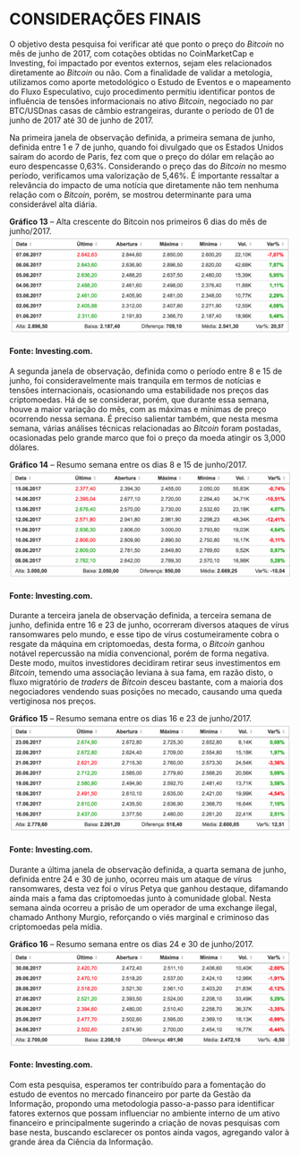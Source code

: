 # <a name="introducao">CONSIDERAÇÕES FINAIS</a>

O objetivo desta pesquisa foi verificar até que ponto o preço do _Bitcoin_ no mês de junho de 2017, com cotações obtidas no CoinMarketCap e Investing, foi impactado por eventos externos, sejam eles relacionados diretamente ao _Bitcoin_ ou não. Com a finalidade de validar a metologia, utilizamos como aporte metodológico o Estudo de Eventos e o mapeamento do Fluxo Especulativo, cujo procedimento permitiu identificar pontos de influência de tensões informacionais no ativo _Bitcoin_, negociado no par BTC/USDnas casas de câmbio estrangeiras, durante o período de 01 de junho de 2017 até 30 de junho de 2017.

Na primeira janela de observação definida, a primeira semana de junho, definida entre 1 e 7 de junho, quando foi divulgado que os Estados Unidos saíram do acordo de Paris, fez com que o preço do dólar em relação ao euro despencasse 0,63%. Considerando o preço das do _Bitcoin_ no mesmo período, verificamos uma valorização de 5,46%. É importante ressaltar a relevância do impacto de uma notícia que diretamente não tem nenhuma relação com o _Bitcoin_, porém, se mostrou determinante para uma considerável alta diária.

**Gráfico 13** – Alta crescente do Bitcoin nos primeiros 6 dias do mês de junho/2017.
![Gráfico 13](../files/images/grafico5.png)
#### Fonte: Investing.com.

A segunda janela de observação, definida como o período entre 8 e 15 de junho, foi consideravelmente mais tranquila em termos de notícias e tensões internacionais, ocasionando uma estabilidade nos preços das criptomoedas. Há de se considerar, porém, que durante essa semana, houve a maior variação do mês, com as máximas e mínimas de preço ocorrendo nessa semana. É preciso salientar também, que nesta mesma semana, várias análises técnicas relacionadas ao _Bitcoin_ foram postadas, ocasionadas pelo grande marco que foi o preço da moeda atingir os 3,000 dólares.

**Gráfico 14** – Resumo semana entre os dias 8 e 15 de junho/2017.
![Gráfico 14](../files/images/grafico8.png)
#### Fonte: Investing.com.

Durante a terceira janela de observação definida, a terceira semana de junho, definida entre 16 e 23 de junho, ocorreram diversos ataques de vírus ransomwares pelo mundo, e esse tipo de vírus costumeiramente cobra o resgate da máquina em criptomoedas, desta forma, o _Bitcoin_ ganhou notável repercussão na mídia convencional, porém de forma negativa. Deste modo, muitos investidores decidiram retirar seus investimentos em _Bitcoin_, temendo uma associação leviana à sua fama, em razão disto, o fluxo migratório de _traders_ de _Bitcoin_ desceu bastante, com a maioria dos negociadores vendendo suas posições no mecado, causando uma queda vertiginosa nos preços.

**Gráfico 15** – Resumo semana entre os dias 16 e 23 de junho/2017.
![Gráfico 15](../files/images/grafico10.png)
#### Fonte: Investing.com.

Durante a última janela de observação definida, a quarta semana de junho, definida entre 24 e 30 de junho, ocorreu mais um ataque de vírus ransomwares, desta vez foi o vírus Petya que ganhou destaque, difamando ainda mais a fama das criptomoedas junto à comunidade global. Nesta semana ainda ocorreu a prisão de um operador de uma exchange ilegal, chamado Anthony Murgio, reforçando o viés marginal e criminoso das criptomoedas pela mídia.

**Gráfico 16** – Resumo semana entre os dias 24 e 30 de junho/2017.
![Gráfico 16](../files/images/grafico12.png)
#### Fonte: Investing.com.

Com esta pesquisa, esperamos ter contribuído para a fomentação do estudo de eventos no mercado financeiro por parte da Gestão da Informação, propondo uma metodologia passo-a-passo para identificar fatores externos que possam influenciar no ambiente interno de um ativo financeiro e principalmente sugerindo a criação de novas pesquisas com base nesta, buscando esclarecer os pontos ainda vagos, agregando valor à grande área da Ciência da Informação.